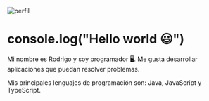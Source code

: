 ![perfil](https://user-images.githubusercontent.com/39221361/157734019-91b0e6e7-0310-42f3-b104-89e54a3d0909.gif)


# console.log("Hello world 😃")
Mi nombre es Rodrigo y soy programador 🖥️. Me gusta desarrollar aplicaciones que puedan resolver problemas.

Mis principales lenguajes de programación son: Java, JavaScript y TypeScript.
